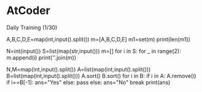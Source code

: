 # AtCoder

Daily Training (1/30)

A,B,C,D,E=map(int,input().split())
m=[A,B,C,D,E]
m1=set(m)
print(len(m1))

N=int(input())
S=list(map(str,input()))
m=[]
for i in S:
  for _ in range(2):
    m.append(i)
print(''.join(m))

N,M=map(int,input().split())
A=list(map(int,input().split()))
B=list(map(int,input().split()))
A.sort()
B.sort()
for i in B:
  if i in A:
    A.remove(i)
    if i==B[-1]:
      ans="Yes"
    else:
      pass
  else:
    ans="No"
    break
print(ans)
